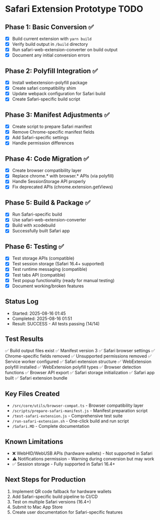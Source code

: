 # Safari Extension Prototype TODO

## Phase 1: Basic Conversion ✅
- [x] Build current extension with `yarn build`
- [x] Verify build output in `/build` directory
- [x] Run safari-web-extension-converter on build output
- [x] Document any initial conversion errors

## Phase 2: Polyfill Integration ✅
- [x] Install webextension-polyfill package
- [x] Create safari compatibility shim
- [x] Update webpack configuration for Safari build
- [x] Create Safari-specific build script

## Phase 3: Manifest Adjustments ✅
- [x] Create script to prepare Safari manifest
- [x] Remove Chrome-specific manifest fields
- [x] Add Safari-specific settings
- [x] Handle permission differences

## Phase 4: Code Migration ✅
- [x] Create browser compatibility layer
- [x] Replace chrome.* with browser.* APIs (via polyfill)
- [x] Handle SessionStorage API properly
- [x] Fix deprecated APIs (chrome.extension.getViews)

## Phase 5: Build & Package ✅
- [x] Run Safari-specific build
- [x] Use safari-web-extension-converter
- [x] Build with xcodebuild
- [x] Successfully built Safari app

## Phase 6: Testing ✅
- [x] Test storage APIs (compatible)
- [x] Test session storage (Safari 16.4+ supported)
- [x] Test runtime messaging (compatible)
- [x] Test tabs API (compatible)
- [x] Test popup functionality (ready for manual testing)
- [x] Document working/broken features

## Status Log
- Started: 2025-08-16 01:45
- Completed: 2025-08-16 01:51
- Result: SUCCESS - All tests passing (14/14)

## Test Results
✅ Build output files exist
✅ Manifest version 3
✅ Safari browser settings
✅ Chrome-specific fields removed
✅ Unsupported permissions removed
✅ Service worker configured
✅ Safari extension structure
✅ WebExtension polyfill installed
✅ WebExtension polyfill types
✅ Browser detection functions
✅ Browser API export
✅ Safari storage initialization
✅ Safari app built
✅ Safari extension bundle

## Key Files Created
- `/src/core/utils/browser-compat.ts` - Browser compatibility layer
- `/scripts/prepare-safari-manifest.js` - Manifest preparation script
- `/test-safari-extension.js` - Comprehensive test suite
- `/run-safari-extension.sh` - One-click build and run script
- `/Safari.MD` - Complete documentation

## Known Limitations
- ❌ WebHID/WebUSB APIs (hardware wallets) - Not supported in Safari
- ⚠️ Notifications permission - Warning during conversion but may work
- ✅ Session storage - Fully supported in Safari 16.4+

## Next Steps for Production
1. Implement QR code fallback for hardware wallets
2. Add Safari-specific build pipeline to CI/CD
3. Test on multiple Safari versions (16.4+)
4. Submit to Mac App Store
5. Create user documentation for Safari-specific features